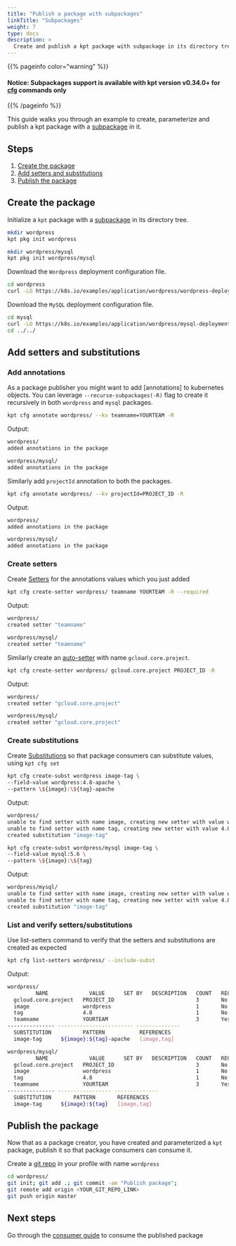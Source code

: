 ```yaml
---
title: "Publish a package with subpackages"
linkTitle: "Subpackages"
weight: 7
type: docs
description: >
  Create and publish a kpt package with subpackage in its directory tree
---
```


{{% pageinfo color="warning" %}}

#### Notice: Subpackages support is available with kpt version v0.34.0+ for [cfg] commands only

{{% /pageinfo %}}

This guide walks you through an example to create, parameterize and publish a
kpt package with a [subpackage] in it.

## Steps

1. [Create the package](#create-the-package)
2. [Add setters and substitutions](#add-setters-and-substitutions)
3. [Publish the package](#publish-the-package)

## Create the package

Initialize a `kpt` package with a [subpackage] in its directory tree.

```sh
mkdir wordpress
kpt pkg init wordpress

mkdir wordpress/mysql
kpt pkg init wordpress/mysql
```

Download the `Wordpress` deployment configuration file.

```sh
cd wordpress
curl -LO https://k8s.io/examples/application/wordpress/wordpress-deployment.yaml
```

Download the `MySQL` deployment configuration file.

```sh
cd mysql
curl -LO https://k8s.io/examples/application/wordpress/mysql-deployment.yaml
cd ../../
```

## Add setters and substitutions

### Add annotations

As a package publisher you might want to add [annotations] to kubernetes objects.
You can leverage `--recurse-subpackages(-R)` flag to create it recursively in both
`wordpress` and `mysql` packages.

```sh
kpt cfg annotate wordpress/ --kv teamname=YOURTEAM -R
```

Output:

```sh
wordpress/
added annotations in the package

wordpress/mysql/
added annotations in the package
```

Similarly add `projectId` annotation to both the packages.

```sh
kpt cfg annotate wordpress/ --kv projectId=PROJECT_ID -R
```

Output:

```sh
wordpress/
added annotations in the package

wordpress/mysql/
added annotations in the package
```

### Create setters

Create [Setters] for the annotations values which you just added

```sh
kpt cfg create-setter wordpress/ teamname YOURTEAM -R --required
```

Output:

```sh
wordpress/
created setter "teamname"

wordpress/mysql/
created setter "teamname"
```

Similarly create an [auto-setter] with name `gcloud.core.project`.

```sh
kpt cfg create-setter wordpress/ gcloud.core.project PROJECT_ID -R
```

Output:

```sh
wordpress/
created setter "gcloud.core.project"

wordpress/mysql/
created setter "gcloud.core.project"
```

### Create substitutions

Create [Substitutions] so that package consumers can substitute values,
using `kpt cfg set`

```sh
kpt cfg create-subst wordpress image-tag \
--field-value wordpress:4.8-apache \
--pattern \${image}:\${tag}-apache
```

Output:

```sh
wordpress/
unable to find setter with name image, creating new setter with value wordpress
unable to find setter with name tag, creating new setter with value 4.8
created substitution "image-tag"
```

```sh
kpt cfg create-subst wordpress/mysql image-tag \
--field-value mysql:5.6 \
--pattern \${image}:\${tag}
```

Output:

```sh
wordpress/mysql/
unable to find setter with name image, creating new setter with value wordpress
unable to find setter with name tag, creating new setter with value 4.8
created substitution "image-tag"
```

### List and verify setters/substitutions

Use list-setters command to verify that the setters and substitutions are created as expected

```sh
kpt cfg list-setters wordpress/ --include-subst
```

Output:

```sh
wordpress/
         NAME             VALUE      SET BY   DESCRIPTION   COUNT   REQUIRED
  gcloud.core.project   PROJECT_ID                          3       No
  image                 wordpress                           1       No
  tag                   4.8                                 1       No
  teamname              YOURTEAM                            3       Yes
--------------- ------------------------ --------------
  SUBSTITUTION          PATTERN           REFERENCES
  image-tag      ${image}:${tag}-apache   [image,tag]

wordpress/mysql/
         NAME             VALUE      SET BY   DESCRIPTION   COUNT   REQUIRED
  gcloud.core.project   PROJECT_ID                          3       No
  image                 wordpress                           1       No
  tag                   4.8                                 1       No
  teamname              YOURTEAM                            3       Yes
--------------- ----------------- --------------
  SUBSTITUTION       PATTERN       REFERENCES
  image-tag      ${image}:${tag}   [image,tag]
```

## Publish the package

Now that as a package creator, you have created and parameterized a `kpt` package,
publish it so that package consumers can consume it.

Create a [git repo] in your profile with name `wordpress`

```sh
cd wordpress/
git init; git add .; git commit -am "Publish package";
git remote add origin <YOUR_GIT_REPO_LINK>
git push origin master
```

## Next steps

Go through the [consumer guide] to consume the published package

[kpt pkg get]: ../../../reference/pkg/get/
[substitutions]: https://googlecontainertools.github.io/kpt/guides/producer/substitutions/
[git repo]: https://docs.github.com/en/enterprise/2.13/user/articles/creating-a-new-repository
[set]: https://googlecontainertools.github.io/kpt/guides/consumer/set/
[setters]: https://googlecontainertools.github.io/kpt/guides/producer/setters/
[auto-setter]: https://googlecontainertools.github.io/kpt/guides/producer/setters/#auto-setters
[cfg]: https://googlecontainertools.github.io/kpt/reference/cfg/
[subpackage]: https://googlecontainertools.github.io/kpt/concepts/packaging/#subpackages
[consumer guide]: https://googlecontainertools.github.io/kpt/guides/producer/subpackages/
